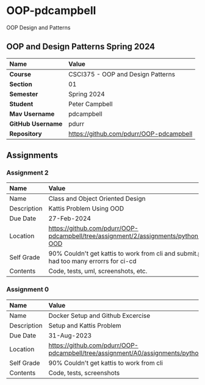 # OOP-pdcampbell
OOP Design and Patterns

## OOP and Design Patterns Spring 2024
| Name | Value |
|:---|:---|
| **Course** | CSCI375 - OOP and Design Patterns |
| **Section** | 01 |
| **Semester** | Spring 2024 |
| **Student** | Peter Campbell |
| **Mav Username**            | pdcampbell |
| **GitHub Username**         | pdurr |
| **Repository**          | https://github.com/pdurr/OOP-pdcampbell |

## Assignments

### Assignment 2
| Name | Value |
| :--- | :--- |
| Name | Class and Object Oriented Design | 
| Description | Kattis Problem Using OOD |
| Due Date | 27-Feb-2024 |
| Location | https://github.com/pdurr/OOP-pdcampbell/tree/assignment/2/assignments/python3/A2-OOD |
| Self Grade | 90% Couldn't get kattis to work from cli and submit.py had too many errorrs for ci-cd |
| Contents | Code, tests, uml, screenshots, etc. |


### Assignment 0
| Name | Value |
| :--- | :--- |
| Name | Docker Setup and Github Excercise | 
| Description | Setup and Kattis Problem |
| Due Date | 31-Aug-2023 |
| Location | https://github.com/pdurr/OOP-pdcampbell/tree/assignment/A0/assignments/python3/sorttwonumbers |
| Self Grade | 90% Couldn't get kattis to work from cli |
| Contents | Code, tests, screenshots |

